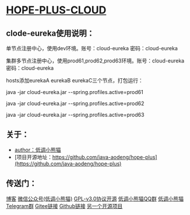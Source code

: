 # <a href="#">HOPE-PLUS-CLOUD</a>

## clode-eureka使用说明：

单节点注册中心，使用dev环境。账号：cloud-eureka 密码：cloud-eureka

集群多节点注册中心，使用prod61,prod62,prod63环境。账号：cloud-eureka 密码：cloud-eureka

hosts添加eurekaA eurekaB eurekaC三个节点，打包运行：

java -jar cloud-eureka.jar --spring.profiles.active=prod61

java -jar cloud-eureka.jar --spring.profiles.active=prod62

java -jar cloud-eureka.jar --spring.profiles.active=prod63
## 关于：

* [author：低调小熊猫](https://aodeng.cc)
* [项目开源地址：https://github.com/java-aodeng/hope-plus](https://github.com/java-aodeng/hope-plus)

## 传送门：

[博客](https://aodeng.cc)
[微信公众号(低调小熊猫)](https://mp.weixin.qq.com/s/l5t8WSCG_-shiD4BPpLYiw) 
[GPL-v3.0协议开源](https://github.com/java-aodeng/hope/blob/master/LICENSE)
[低调小熊猫QQ群](https://jq.qq.com/?_wv=1027&k=5y4H7Nz) 
[低调小熊猫Telegram群](https://t.me/joinchat/LSsyBxVKLGEkF5MtIhg6TQ)
[Gitee链接](https://gitee.com/java-aodeng/hope)
[Github链接](https://github.com/java-aodeng/hope)
[另一个开源项目](https://github.com/java-aodeng/hope)
